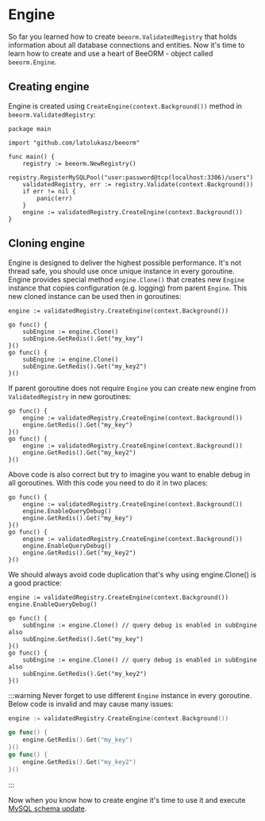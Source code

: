 # Engine

So far you learned how to create `beeorm.ValidatedRegistry` that holds
information about all database connections and entities. Now it's time to learn
how to create and use a heart of BeeORM - object called `beeorm.Engine`.

## Creating engine

Engine is created using `CreateEngine(context.Background())` method in `beeorm.ValidatedRegistry`:

```go{12}
package main

import "github.com/latolukasz/beeorm"

func main() {
    registry := beeorm.NewRegistry()
    registry.RegisterMySQLPool("user:password@tcp(localhost:3306)/users")
    validatedRegistry, err := registry.Validate(context.Background())
    if err != nil {
        panic(err)
    }
    engine := validatedRegistry.CreateEngine(context.Background())
}  
```

## Cloning engine

Engine is designed to deliver the highest possible performance. 
It's not thread safe, you should use once unique instance in every goroutine.
Engine provides special method ``engine.Clone()`` that creates new `Engine` instance
that copies configuration (e.g. logging) from parent `Engine`. This new cloned instance
can be used then in goroutines:

```go{4,8}
engine := validatedRegistry.CreateEngine(context.Background())

go func() {
    subEngine := engine.Clone()
    subEngine.GetRedis().Get("my_key")
}()
go func() {
    subEngine := engine.Clone()
    subEngine.GetRedis().Get("my_key2")
}()
```

If parent goroutine does not require `Engine` you can create new engine
from `ValidatedRegistry` in new goroutines:

```go{4,8}
go func() {
    engine := validatedRegistry.CreateEngine(context.Background())
    engine.GetRedis().Get("my_key")
}()
go func() {
    engine := validatedRegistry.CreateEngine(context.Background())
    engine.GetRedis().Get("my_key2")
}()
```

Above code is also correct but try to imagine you want to enable debug in
all goroutines. With this code you need to do it in two places:

```go{3,8}
go func() {
    engine := validatedRegistry.CreateEngine(context.Background())
    engine.EnableQueryDebug()
    engine.GetRedis().Get("my_key")
}()
go func() {
    engine := validatedRegistry.CreateEngine(context.Background())
    engine.EnableQueryDebug()
    engine.GetRedis().Get("my_key2")
}()
```

We should always avoid code duplication that's why using engine.Clone() 
is a good practice:

```go{2}
engine := validatedRegistry.CreateEngine(context.Background())
engine.EnableQueryDebug()

go func() {
    subEngine := engine.Clone() // query debug is enabled in subEngine also
    subEngine.GetRedis().Get("my_key")
}()
go func() {
    subEngine := engine.Clone() // query debug is enabled in subEngine also
    subEngine.GetRedis().Get("my_key2")
}()
```

:::warning
Never forget to use different `Engine` instance in every goroutine.
Below code is invalid and may cause many issues:
```go
engine := validatedRegistry.CreateEngine(context.Background())

go func() {
    engine.GetRedis().Get("my_key")
}()
go func() {
    engine.GetRedis().Get("my_key2")
}()
```
:::

Now when you know how to create engine it's time to use it and
execute [MySQL schema update](/guide/schema_update.html).
